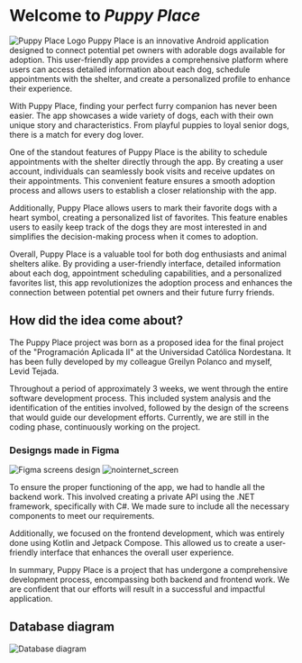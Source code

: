 # Welcome to _Puppy Place_
![Puppy Place Logo](https://i.ibb.co/z5H8jYZ/logo.jpg)
Puppy Place is an innovative Android application designed to connect potential pet owners with adorable dogs available for adoption. This user-friendly app provides a comprehensive platform where users can access detailed information about each dog, schedule appointments with the shelter, and create a personalized profile to enhance their experience.

With Puppy Place, finding your perfect furry companion has never been easier. The app showcases a wide variety of dogs, each with their own unique story and characteristics. From playful puppies to loyal senior dogs, there is a match for every dog lover.

One of the standout features of Puppy Place is the ability to schedule appointments with the shelter directly through the app. By creating a user account, individuals can seamlessly book visits and receive updates on their appointments. This convenient feature ensures a smooth adoption process and allows users to establish a closer relationship with the app.

Additionally, Puppy Place allows users to mark their favorite dogs with a heart symbol, creating a personalized list of favorites. This feature enables users to easily keep track of the dogs they are most interested in and simplifies the decision-making process when it comes to adoption.

Overall, Puppy Place is a valuable tool for both dog enthusiasts and animal shelters alike. By providing a user-friendly interface, detailed information about each dog, appointment scheduling capabilities, and a personalized favorites list, this app revolutionizes the adoption process and enhances the connection between potential pet owners and their future furry friends.

## How did the idea come about?
The Puppy Place project was born as a proposed idea for the final project of the "Programación Aplicada II" at the Universidad Católica Nordestana. It has been fully developed by my colleague Greilyn Polanco and myself, Levid Tejada.

Throughout a period of approximately 3 weeks, we went through the entire software development process. This included system analysis and the identification of the entities involved, followed by the design of the screens that would guide our development efforts. Currently, we are still in the coding phase, continuously working on the project.
### Designgs made in Figma
![Figma screens design](https://i.ibb.co/W6Gt0jB/Screens.png)
![nointernet_screen](https://github.com/JaSsT20/PuppyPlace/assets/112819454/aa1c07c7-2312-4aba-8376-bc35d32e71d7)


To ensure the proper functioning of the app, we had to handle all the backend work. This involved creating a private API using the .NET framework, specifically with C#. We made sure to include all the necessary components to meet our requirements.

Additionally, we focused on the frontend development, which was entirely done using Kotlin and Jetpack Compose. This allowed us to create a user-friendly interface that enhances the overall user experience.

In summary, Puppy Place is a project that has undergone a comprehensive development process, encompassing both backend and frontend work. We are confident that our efforts will result in a successful and impactful application.

## Database diagram

![Database diagram](https://i.imgur.com/0GSO92h.png)
